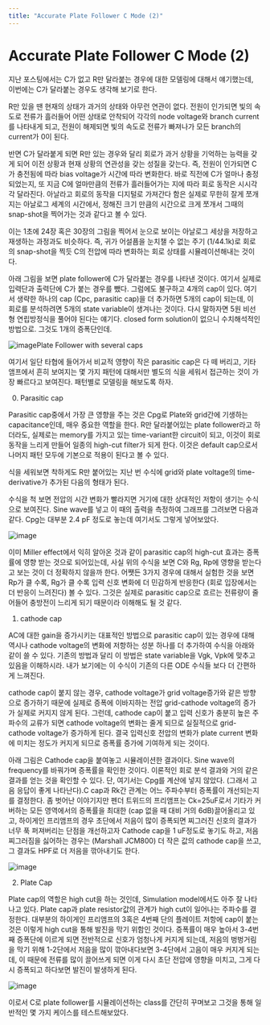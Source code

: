 ```yaml
---
title: "Accurate Plate Follower C Mode (2)"
---
```

# Accurate Plate Follower C Mode (2)


지난 포스팅에서는 C가 없고 R만 달라붙는 경우에 대한 모델링에 대해서 얘기했는데, 이번에는 C가 달라붙는 경우도 생각해 보기로 한다.




R만 있을 땐 현재의 상태가 과거의 상태와 아무런 연관이 없다. 전원이 인가되면 빛의 속도로 전류가 흘러들어 어떤 상태로 안착되어 각각의 node voltage와 branch current를 나타내게 되고, 전원이 해제되면 빛의 속도로 전류가 빠져나가 모든 branch의 current가 0이 된다. 




반면 C가 달라붙게 되면 R만 있는 경우와 달리 회로가 과거 상황을 기억하는 능력을 갖게 되어 이전 상황과 현재 상황의 연관성을 갖는 성질을 갖는다. 즉, 전원이 인가되면 C가 충전됨에 따라 bias voltage가 시간에 따라 변화한다. 바로 직전에 C가 얼마나 충정되었는지, 또 지금 C에 얼마만큼의 전류가 흘러들어가는 지에 따라 회로 동작은 시시각각 달라진다. 아날라고 회로의 동작을 디지털로 가져간다 함은 실제로 무한히 잘게 쪼개지는 아날로그 세계의 시간에서, 정해진 크기 만큼의 시간으로 크게 쪼개서 그때의 snap-shot을 찍어가는 것과 같다고 볼 수 있다. 




이는 1초에 24장 혹은 30장의 그림을 찍어서 눈으로 보이는 아날로그 세상을 저장하고 재생하는 과정과도 비슷하다. 즉, 귀가 어설픔을 눈치챌 수 없는 주기 (1/44.1k)로 회로의 snap-shot을 찍듯 C의 전압에 따라 변화하는 회로 상태를 시뮬레이션해내는 것이다.




아래 그림을 보면 plate follower에 C가 달라붙는 경우를 나타낸 것이다. 여기서 실제로 입력단과 출력단에 C가 붙는 경우를 뺐다. 그럼에도 불구하고 4개의 cap이 있다. 여기서 생략한 하나의 cap (Cpc, parasitic cap)을 더 추가하면 5개의 cap이 되는데, 이 회로를 분석하려면 5개의 state variable이 생겨나는 것이다. 다시 말하자면 5원 비선형 연립방정식을 풀어야 된다는 얘기다. closed form solution이 없으니 수치해석적인 방법으로. 그것도 1개의 증폭단인데. 









![image](678e656d06511ab2140c8df091220be1.png)Plate Follower with several caps







여기서 일단 타협에 들어가서 비교적 영향이 작은 parasitic cap은 다 떼 버리고, 기타 앰프에서 흔히 보여지는 몇 가지 패턴에 대해서만 별도의 식을 세워서 접근하는 것이 가장 빠르다고 보여진다. 패턴별로 모델링을 해보도록 하자.




0) Parasitic cap




Parasitic cap중에서 가장 큰 영향을 주는 것은 Cpg로 Plate와 grid간에 기생하는 capacitance인데, 매우 중요한 역할을 한다. R만 달라붙어있는 plate follower라고 하더라도, 실제로는 memory를 가지고 있는 time-variant한 circuit이 되고, 이것이 회로 동작을 느리게 만들어 일종의 high-cut filter가 되게 한다. 이것은 default cap으로서 나머지 패턴 모두에 기본으로 적용이 된다고 볼 수 있다.




식을 세워보면 착하게도 R만 붙어있는 지난 번 수식에 grid와 plate voltage의 time-derivative가 추가된 다음의 형태가 된다.











수식을 척 보면 전압의 시간 변화가 빨라지면 거기에 대한 상대적인 저항이 생기는 수식으로 보여진다. Sine wave를 넣고 이 때의 출력을 측정하여 그래프를 그려보면 다음과 같다. Cpg는 대부분 2.4 pF 정도로 놓는데 여기서도 그렇게 넣어보았다.

![image](ee19986f648f307b8fba50a94c017787.png)






이미 Miller effect에서 익히 알아온 것과 같이 parasitic cap의 high-cut 효과는 증폭률에 영향 받는 것으로 되어있는데, 사실 위의 수식을 보면 C와 Rg, Rp에 영향을 받는다고 보는 것이 더 정확하지 않을까 한다. 어쨋든 3가지 경우에 대해서 실험한 것을 보면 Rp가 클 수록, Rg가 클 수록 입력 신호 변화에 더 민감하게 반응한다 (회로 입장에서는 더 반응이 느려진다) 볼 수 있다. 그것은 실제로 parasitic cap으로 흐르는 전류량이 줄어들어 충방전이 느리게 되기 때문이라 이해해도 될 것 같다.




1) cathode cap




AC에 대한 gain을 증가시키는 대표적인 방법으로 parasitic cap이 있는 경우에 대해 역시나 cathode voltage의 변화에 저항하는 성분 하나를 더 추가하여 수식을 아래와 같이 쓸 수 있다. 기존의 방법과 달리 이 방법은 state variable을 Vgk, Vpk에 맞추고 있음을 이해하시라. 내가 보기에는 이 수식이 기존의 다른 ODE 수식들 보다 더 간편하게 느껴진다.


















cathode cap이 붙지 않는 경우, cathode voltage가 grid voltage증가와 같은 방향으로 증가하기 때문에 실제로 증폭에 이바지하는 전압 grid-cathode voltage의 증가가 실제로 커지지 않게 된다. 그런데, cathode cap이 붙고 입력 신호가 충분히 높은 주파수의 교류가 되면 cathode voltage의 변화는 줄게 되므로 실질적으로 grid-cathode voltage가 증가하게 된다. 결국 입력신호 전압의 변화가 plate current 변화에 미치는 정도가 커지게 되므로 증폭률 증가에 기여하게 되는 것이다. 




아래 그림은 Cathode cap을 붙여놓고 시뮬레이션한 결과이다. Sine wave의 frequency를 바꿔가며 증폭률을 확인한 것이다. 이론적인 회로 분석 결과와 거의 같은 결과를 얻는 것을 확인할 수 있다. 단, 여기서는 Cpg를 계산에 넣지 않았다. (그래서 고음 응답이 좋게 나타난다).C cap과 Rk간 관계는 어느 주파수부터 증폭률이 개선되는지를 결정한다. 좀 벗어난 이야기지만 펜더 트위드의 프리앰프는 Ck=25uF로서 기타가 커버하는 모든 영역에서의 증폭률을 최대한 (cap 없을 때 대비 거의 6dB)끌어올리고 있고, 하이게인 프리앰프의 경우 초단에서 저음이 많이 증폭되면 찌그러진 신호의 결과가 너무 푹 퍼져버리는 단점을 개선하고자 Cathode cap을 1 uF정도로 놓기도 하고, 저음 찌그러짐을 싫어하는 경우는 (Marshall JCM800) 더 작은 값의 cathode cap을 쓰고, 그 결과도 HPF로 더 저음을 깎아내기도 한다.






![image](8ae18ebab42aa1ddba14657e2348941d.png)










2) Plate Cap




Plate cap의 역할은 high cut을 하는 것인데, Simulation model에서도 아주 잘 나타나고 있다. Plate cap과 plate resistor값의 관계가 high cut이 일어나는 주파수를 결정한다. 대부분의 하이게인 프리앰프의 3혹은 4번째 단의 플레이트 저항에 cap이 붙는 것은 이렇게 high cut을 통해 발진을 막기 위함인 것이다. 증폭률이 매우 높아서 3-4번째 증폭단에 이르게 되면 전반적으로 신호가 엄청나게 커지게 되는데, 저음의 벙벙거림을 막기 위해 1-2단에서 저음을 많이 깎아내다보면 3-4단에서 고음이 매우 커지게 되는데, 이 때문에 전류를 많이 끌어쓰게 되면 이게 다시 초단 전압에 영향을 미치고, 그게 다시 증폭되고 하다보면 발진이 발생하게 된다.



![image](9df8258701147e14847eb76d18917cd6.png)




이로서 C로 plate follower를 시뮬레이션하는 class를 간단히 꾸며보고 그것을 통해 일반적인 몇 가지 케이스를 테스트해보았다.








